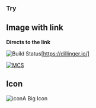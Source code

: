 ### Try
## Image with link

**Directs to the link**

![Build Status](https://img.shields.io/travis/angular/angular-cli/master.svg?label=travis)[https://dillinger.io/]



[![MCS]()](http://apisrv-dashboard-prod-1100.zreem.com/pages/customers/search)

## Icon

![icon](http://www.iconshock.com/img_jpg/SOPHISTIQUE/communications/jpg/256/car_icon.jpg)A Big Icon
